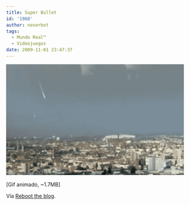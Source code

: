 ```yaml
---
title: Super Bullet
id: '1968'
author: neverbot
tags:
  - Mundo Real™
  - Videojuegos
date: 2009-11-01 23:47:37
---
```


[![](./super-bullet/089.gif)](http://blog.swas.es/post/201056231/super-bullet)

\[Gif animado, ~1.7MB\]

Vía [Reboot the blog](http://blog.swas.es/post/201056231/super-bullet).